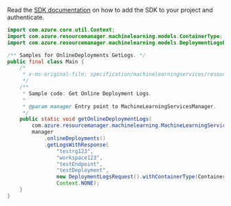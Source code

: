 Read the [SDK documentation](https://github.com/Azure/azure-sdk-for-java/blob/azure-resourcemanager-machinelearning_1.0.0-beta.1/sdk/machinelearning/azure-resourcemanager-machinelearning/README.md) on how to add the SDK to your project and authenticate.

```java
import com.azure.core.util.Context;
import com.azure.resourcemanager.machinelearning.models.ContainerType;
import com.azure.resourcemanager.machinelearning.models.DeploymentLogsRequest;

/** Samples for OnlineDeployments GetLogs. */
public final class Main {
    /*
     * x-ms-original-file: specification/machinelearningservices/resource-manager/Microsoft.MachineLearningServices/preview/2022-02-01-preview/examples/OnlineDeployment/getLogs.json
     */
    /**
     * Sample code: Get Online Deployment Logs.
     *
     * @param manager Entry point to MachineLearningServicesManager.
     */
    public static void getOnlineDeploymentLogs(
        com.azure.resourcemanager.machinelearning.MachineLearningServicesManager manager) {
        manager
            .onlineDeployments()
            .getLogsWithResponse(
                "testrg123",
                "workspace123",
                "testEndpoint",
                "testDeployment",
                new DeploymentLogsRequest().withContainerType(ContainerType.STORAGE_INITIALIZER).withTail(0),
                Context.NONE);
    }
}
```
